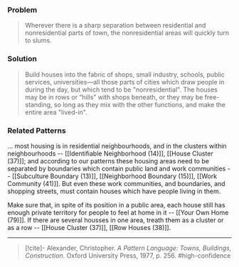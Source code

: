 ### Problem
>Wherever there is a sharp separation between residential and nonresidential parts of town, the nonresidential areas will quickly turn to slums.

### Solution
>Build houses into the fabric of shops, small industry, schools, public services, universities—all those parts of cities which draw people in during the day, but which tend to be "nonresidential". The houses may be in rows or “hills” with shops beneath, or they may be free-standing, so long as they mix with the other functions, and make the entire area "lived-in".

### Related Patterns
... most housing is in residential neighbourhoods, and in the clusters within neighbourhoods -- [[Identifiable Neighborhood (14)]], [[House Cluster (37)]]; and according to our patterns these housing areas need to be separated by boundaries which contain public land and work communities -- [[Subculture Boundary (13)]], [[Neighborhood Boundary (15)]], [[Work Community (41)]]. But even these work communities, and boundaries, and shopping streets, must contain houses which have people living in them.

Make sure that, in spite of its position in a public area, each house still has enough private territory for people to feel at home in it -- [[Your Own Home (79)]]. If there are several housses in one area, treath them as a cluster or as a row -- [[House Cluster (37)]], [[Row Houses (38)]].

---
> [!cite]- Alexander, Christopher. _A Pattern Language: Towns, Buildings, Construction_. Oxford University Press, 1977, p. 256.
> #high-confidence 